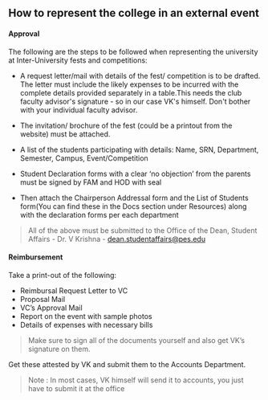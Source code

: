 ## How to represent the college in an external event

#### Approval

The following are the steps to be followed when representing the university at Inter-University fests and competitions:
- A request letter/mail with details of the fest/ competition is to be drafted. The letter must include the likely expenses to be incurred with the complete details provided separately in a table.This needs the club faculty advisor's signature - so in our case VK's himself. Don't bother with your individual faculty advisor.

- The invitation/ brochure of the fest (could be a printout from the website) must be attached.
- A list of the students participating with details: Name, SRN, Department, Semester, Campus, Event/Competition
- Student Declaration forms with a clear ‘no objection’ from the parents must be signed by FAM and HOD with seal
- Then attach the Chairperson Addressal form and the List of Students form(You can find these in the Docs section under Resources) along with the declaration forms per each department
> All of the above must be submitted to the Office of the Dean, Student Affairs - Dr. V Krishna - dean.studentaffairs@pes.edu 

#### Reimbursement

Take a print-out of the following:
- Reimbursal Request Letter to VC 
- Proposal Mail
- VC’s Approval Mail
- Report on the event with sample photos
- Details of expenses with necessary bills

>Make sure to sign all of the documents yourself and also get VK’s signature on them.

Get these attested by VK and submit them to the Accounts Department. 
>Note : In most cases, VK himself will send it to accounts, you just have to submit it at the office
